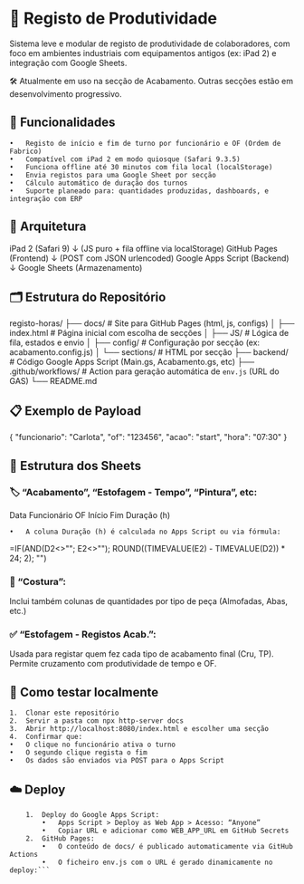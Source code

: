 # 📘 Registo de Produtividade

Sistema leve e modular de registo de produtividade de colaboradores, com foco em ambientes industriais com equipamentos antigos (ex: iPad 2) e integração com Google Sheets.

🛠 Atualmente em uso na secção de Acabamento. Outras secções estão em desenvolvimento progressivo.


## 🚀 Funcionalidades
	•	Registo de início e fim de turno por funcionário e OF (Ordem de Fabrico)
	•	Compatível com iPad 2 em modo quiosque (Safari 9.3.5)
	•	Funciona offline até 30 minutos com fila local (localStorage)
	•	Envia registos para uma Google Sheet por secção
	•	Cálculo automático de duração dos turnos
	•	Suporte planeado para: quantidades produzidas, dashboards, e integração com ERP


## 🧱 Arquitetura
iPad 2 (Safari 9) 
   ↓ (JS puro + fila offline via localStorage)
GitHub Pages (Frontend)
   ↓ (POST com JSON urlencoded)
Google Apps Script (Backend)
   ↓
Google Sheets (Armazenamento)

## 🗂 Estrutura do Repositório
registo-horas/
├── docs/                # Site para GitHub Pages (html, js, configs)
│   ├── index.html       # Página inicial com escolha de secções
│   ├── JS/              # Lógica de fila, estados e envio
│   ├── config/          # Configuração por secção (ex: acabamento.config.js)
│   └── sections/        # HTML por secção
├── backend/             # Código Google Apps Script (Main.gs, Acabamento.gs, etc)
├── .github/workflows/   # Action para geração automática de `env.js` (URL do GAS)
└── README.md


## 📋 Exemplo de Payload
{
  "funcionario": "Carlota",
  "of": "123456",
  "acao": "start",
  "hora": "07:30"
}


## 📄 Estrutura dos Sheets

### 🏷 “Acabamento”, “Estofagem - Tempo”, “Pintura”, etc:
Data
Funcionário
OF
Início
Fim
Duração (h)

	•	A coluna Duração (h) é calculada no Apps Script ou via fórmula:
=IF(AND(D2<>""; E2<>""); ROUND((TIMEVALUE(E2) - TIMEVALUE(D2)) * 24; 2); "")

### 🧵 “Costura”:
Inclui também colunas de quantidades por tipo de peça (Almofadas, Abas, etc.)

### ✅ “Estofagem - Registos Acab.”:
Usada para registar quem fez cada tipo de acabamento final (Cru, TP). Permite cruzamento com produtividade de tempo e OF.


## 🧪 Como testar localmente
	1.	Clonar este repositório
	2.	Servir a pasta com npx http-server docs
	3.	Abrir http://localhost:8080/index.html e escolher uma secção
	4.	Confirmar que:
	•	O clique no funcionário ativa o turno
	•	O segundo clique regista o fim
	•	Os dados são enviados via POST para o Apps Script


## ☁️ Deploy
```
	1.	Deploy do Google Apps Script:
		•	Apps Script > Deploy as Web App > Acesso: “Anyone”
		•	Copiar URL e adicionar como WEB_APP_URL em GitHub Secrets
	2.	GitHub Pages:
		•	O conteúdo de docs/ é publicado automaticamente via GitHub Actions
		•	O ficheiro env.js com o URL é gerado dinamicamente no deploy:```